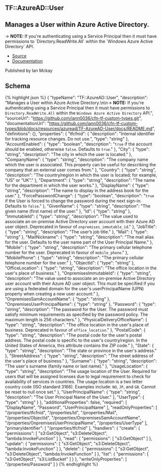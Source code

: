 
## TF::AzureAD::User

## Manages a User within Azure Active Directory.

-&gt; **NOTE:** If you&#39;re authenticating using a Service Principal then it must have permissions to &#x60;Directory.ReadWrite.All&#x60; within the &#x60;Windows Azure Active Directory&#x60; API.

- [Source](https:&#x2F;&#x2F;github.com&#x2F;iann0036&#x2F;cfn-tf-custom-types.git) 
- [Documentation]()

Published by Ian Mckay

## Schema
{% highlight json %}
{
    "typeName": "TF::AzureAD::User",
    "description": "Manages a User within Azure Active Directory.\n\n-> **NOTE:** If you're authenticating using a Service Principal then it must have permissions to `Directory.ReadWrite.All` within the `Windows Azure Active Directory` API.",
    "sourceUrl": "https://github.com/iann0036/cfn-tf-custom-types.git",
    "documentationUrl": "https://github.com/iann0036/cfn-tf-custom-types/blob/docs/resources/azuread/TF-AzureAD-User/docs/README.md",
    "definitions": {},
    "properties": {
        "tfcfnid": {
            "description": "Internal identifier for tracking resource changes. Do not use.",
            "type": "string"
        },
        "AccountEnabled": {
            "type": "boolean",
            "description": "`true` if the account should be enabled, otherwise `false`. Defaults to `true`."
        },
        "City": {
            "type": "string",
            "description": "The city in which the user is located."
        },
        "CompanyName": {
            "type": "string",
            "description": "The company name which the user is associated. This property can be useful for describing the company that an external user comes from."
        },
        "Country": {
            "type": "string",
            "description": "The country/region in which the user is located; for example, “US” or “UK”."
        },
        "Department": {
            "type": "string",
            "description": "The name for the department in which the user works."
        },
        "DisplayName": {
            "type": "string",
            "description": "The name to display in the address book for the user."
        },
        "ForcePasswordChange": {
            "type": "boolean",
            "description": "`true` if the User is forced to change the password during the next sign-in. Defaults to `false`."
        },
        "GivenName": {
            "type": "string",
            "description": "The given name (first name) of the user."
        },
        "Id": {
            "type": "string"
        },
        "ImmutableId": {
            "type": "string",
            "description": "The value used to associate an on-premise Active Directory user account with their Azure AD user object. Deprecated in favour of `onpremises_immutable_id`."
        },
        "JobTitle": {
            "type": "string",
            "description": "The user’s job title."
        },
        "Mail": {
            "type": "string"
        },
        "MailNickname": {
            "type": "string",
            "description": "The mail alias for the user. Defaults to the user name part of the User Principal Name."
        },
        "Mobile": {
            "type": "string",
            "description": "The primary cellular telephone number for the user. Deprecated in favour of `mobile_phone`."
        },
        "MobilePhone": {
            "type": "string",
            "description": "The primary cellular telephone number for the user."
        },
        "ObjectId": {
            "type": "string"
        },
        "OfficeLocation": {
            "type": "string",
            "description": "The office location in the user's place of business."
        },
        "OnpremisesImmutableId": {
            "type": "string",
            "description": "The value used to associate an on-premise Active Directory user account with their Azure AD user object. This must be specified if you are using a federated domain for the user's userPrincipalName (UPN) property when creating a new user account."
        },
        "OnpremisesSamAccountName": {
            "type": "string"
        },
        "OnpremisesUserPrincipalName": {
            "type": "string"
        },
        "Password": {
            "type": "string",
            "description": "The password for the User. The password must satisfy minimum requirements as specified by the password policy. The maximum length is 256 characters."
        },
        "PhysicalDeliveryOfficeName": {
            "type": "string",
            "description": "The office location in the user's place of business. Deprecated in favour of `office_location`."
        },
        "PostalCode": {
            "type": "string",
            "description": "The postal code for the user's postal address. The postal code is specific to the user's country/region. In the United States of America, this attribute contains the ZIP code."
        },
        "State": {
            "type": "string",
            "description": "The state or province in the user's address."
        },
        "StreetAddress": {
            "type": "string",
            "description": "The street address of the user's place of business."
        },
        "Surname": {
            "type": "string",
            "description": "The user's surname (family name or last name)."
        },
        "UsageLocation": {
            "type": "string",
            "description": "The usage location of the User. Required for users that will be assigned licenses due to legal requirement to check for availability of services in countries. The usage location is a two letter country code (ISO standard 3166). Examples include: `NO`, `JP`, and `GB`. Cannot be reset to null once set."
        },
        "UserPrincipalName": {
            "type": "string",
            "description": "The User Principal Name of the User."
        },
        "UserType": {
            "type": "string"
        }
    },
    "additionalProperties": false,
    "required": [
        "DisplayName",
        "Password",
        "UserPrincipalName"
    ],
    "readOnlyProperties": [
        "/properties/tfcfnid",
        "/properties/Id",
        "/properties/Mail",
        "/properties/ObjectId",
        "/properties/OnpremisesSamAccountName",
        "/properties/OnpremisesUserPrincipalName",
        "/properties/UserType"
    ],
    "primaryIdentifier": [
        "/properties/tfcfnid"
    ],
    "handlers": {
        "create": {
            "permissions": [
                "s3:GetObject",
                "s3:DeleteObject",
                "lambda:InvokeFunction"
            ]
        },
        "read": {
            "permissions": [
                "s3:GetObject"
            ]
        },
        "update": {
            "permissions": [
                "s3:GetObject",
                "s3:DeleteObject",
                "lambda:InvokeFunction"
            ]
        },
        "delete": {
            "permissions": [
                "s3:GetObject",
                "s3:DeleteObject",
                "lambda:InvokeFunction"
            ]
        },
        "list": {
            "permissions": [
                "s3:GetObject",
                "s3:ListBucket"
            ]
        }
    },
    "writeOnlyProperties": [
        "/properties/Password"
    ]
}
{% endhighlight %}
